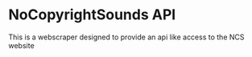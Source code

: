 # NoCopyrightSounds API

This is a webscraper designed to provide an api like access to the NCS website

